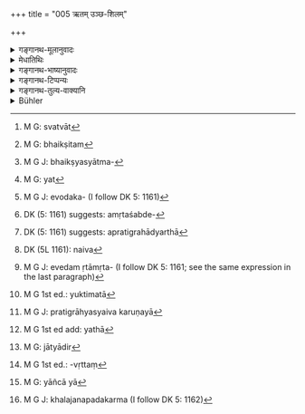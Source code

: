 +++
title = "005 ऋतम् उञ्छ-शिलम्"

+++

<details><summary>गङ्गानथ-मूलानुवादः</summary>

Gleaning and picking is to be known as “Truth;” and what is obtained unasked, “Nectar”; alms obtained by begging is “Death,” and cultivation is declared to be “Super- death.”—(5)
</details>

<details><summary>मेधातिथिः</summary>

उञ्छश् च शिलश् च **उञ्छशिलम्** । तद् **ऋतं ज्ञेयं** सत्यव्रततुल्यम् । क्षेत्राल् लूनस्य व्रीह्यादेर् गृहं खलं वा नीयमानस्य यः पुलाकः पतितः स्वामिनो ऽनपेक्षितस् तस्योच्चयनम् **उञ्छः**, तद् **ऋतम्** । न तत्रेयं बुद्धिर् आधेया- "परकीयम् एतत्, न गृह्णामि" इति । एवं च खलात्[^११] परिभ्रष्टस्य लूनस्यालूनस्य वानेकप्ररोहवतो ग्रहणं **शिलः** । 


[^११]:
     M G: svatvāt

- **अमृतं स्याद् अयाचितम्**, अत्यन्तप्रीतिकरत्वात् । **मृतम्** इव **याचितम्** भैक्षम्[^१२] इति । याचितम् इत्य् एव सिद्धे भैक्षशब्देन सामूहिकतद्धितान्तेन बहवो याचितव्या इत्य् उच्यते, नैकः कदर्थनीयः । तद् उक्तम्- "अल्पद्रोहेण" (म्ध् ४.२) इति । प्रायेण च भैक्षशब्दस्य "भैक्ष्याश्य् आत्मविशुद्ध्यर्थम्"[^१३] (म्ध् ११.७१) इत्य् एवमादौ सिद्धान्नविषये प्रयोगसिद्धेः, सामान्यविषयार्थं याचितशब्दोपादानम् । तेन नेदं सिद्धान्नभिक्षणम् एव, अग्निमतः पराग्निपक्वेन वैश्वदेवादिविरोधात् । न चेदं भोजनार्थम् एव भिक्षणम्, किं तर्हि, स्थित्यर्थम् । स्थितिश् च न भोजनमात्रसाध्या गृहस्थस्य, किं तर्हि, यावत्[^१४] किंचिद् गृहोपयोगि । अत एधोदकपरिधानाद्य्[^१५] अपि भिक्षितव्यम्, गृहोपकरणं च स्थाल्यपिधानादि । ब्रह्मचारिणस् तु भोजनकाले विधिना पाकासंभवान् नियमतः सिद्धान्नविषयं भैक्ष्यं प्रतीयते । भिक्षाशब्दश् चायं भिक्ष्यमाणद्रव्यगतं परिमाणम् अप्य् आचष्टे । भिक्षामात्रं न ददाति याचितः, प्रसृतिमात्रं भिक्षेति । तेन गोहिरण्यादिभिक्षणं न प्रसृतशब्देनाभ्यनुज्ञायते,[^१६] प्रतिग्रहाद्यर्था[^१७] याच्ञेति ।


[^१७]:
     DK (5: 1161) suggests: apratigrahādyarthā


[^१६]:
     DK (5: 1161) suggests: amṛtaśabde-


[^१५]:
     M G J: evodaka- (I follow DK 5: 1161)


[^१४]:
     M G: yat


[^१३]:
     M G J: bhaikṣyasyātma-


[^१२]:
     M G: bhaikṣitam

- <u>ननु</u> भैक्षग्रहणम् अपि प्रतिग्रह एव । 

- <u>नैवम्,</u>[^१८] ग्रहणमात्रं प्रतिग्रहः । विशिष्ट एव स्वीकारे प्रतिपूर्वो गृह्णातिर् वर्तते । तेन न स्वीकारमात्रे । "प्रतिग्रहसमर्थो ऽपि" (म्ध् ४.१८६) "प्रतिग्रहः प्रत्यवरः" (म्ध् १०.१०९) इति, अदृष्टबुद्ध्या दीयमानं मन्त्रपूर्वं गृह्णतः प्रतिग्रहो भवति । न च भैक्षे "देवस्य त्वा" (व्स् २.११) आदिमन्त्रोच्चारणम् अस्ति, न च प्रीत्यादिना दानग्रहणे । न च तत्र प्रतिग्रहव्यवहारः । 


[^१८]:
     DK (5L 1161): naiva

- अतः प्रतिग्रहाद् अर्थान्तरम् एवेदं मृतामृतशब्दाभिधेयम्[^१९] । अतश् च नात्र याच्यमानस्य अयाच्यमानस्य वा महासत्त्वतया उपकारान्तरापेक्षा जायते, येन वा ददतो जात्याद्यपेक्षा युक्तिमती[^२०] प्रतिग्राह्यस्य । एवं करुणया[^२१] च प्रदीयमानं गृह्णतो न प्रतिग्रहः ।


[^२१]:
     M G J: pratigrāhyasyaiva karuṇayā


[^२०]:
     M G 1st ed.: yuktimatā


[^१९]:
     M G J: evedam ṛtāmṛta- (I follow DK 5: 1161; see the same expression in the last paragraph)

- <u>ननु</u> च करुणया दानम् अदृष्टायैव ।

- <u>नेति</u> ब्रूमः । न च तत्र दानधर्मः, किं तर्हि, करुणाभ्यासात् परोपकाराद् वा । तत्र यथा हितोपदेशादाव् अनुग्राह्यस्य[^२२] विधिर् जात्यादि[^२३] नापेक्षते तद्वत् करुणया दाने । तथा च शिष्टा नैवंविधे दाने "वेदतत्त्वार्थविदुषे ब्राह्मणाय" (म्ध् ३.८६) इत्य् एतद् अनुरुध्यन्ते । अत एवाब्राह्मणा अपि दैन्यम् आपन्नाः परेण दत्तं गृह्णाना न ब्राह्मणवृत्तिं[^२४] प्रतिग्रहम् आश्रिता भवन्ति । 


[^२४]:
     M G 1st ed.: -vṛttaṃ


[^२३]:
     M G: jātyādir


[^२२]:
     M G 1st ed add: yathā

- स्थितम् एतत् । प्रतिग्रहे यद्य् अपि याचितायाचितपूर्वकत्वं विद्यते तथापि न तेनैव मृतामृतशब्दार्थः, विषयान्तरस्य दर्शितत्वात् । याजनाध्यापनयोर् अप्य् एतद् रूपम् अस्ति । कश्चिद् याजयित्वा याजकत्वं लभते, कश्चित् प्रार्थ्यते । एवम् अध्यापने योज्यम् । अतो यावता काचिद् वृत्तिर् याच्ञया[^२५] सा दैन्यावहत्वात् मरणम् इवेति मृतशब्देनाभिधीयते । कर्षणं तु मरणाद् अपि पापीयः । लाङ्गलाकर्षणं हि भारवाहत्वम् । तच् च खलु जनपदकर्म[^२६] ॥ ४.५ ॥


[^२६]:
     M G J: khalajanapadakarma (I follow DK 5: 1162)


[^२५]:
     M G: yāñcā yā
</details>

<details><summary>गङ्गानथ-भाष्यानुवादः</summary>

The corn that is gleaned is to be known as ‘Truth;’ living by this means being regarded as equal to the strict observance of truth. When after harvesting, corn is being carried either home or to the granary, if certain ears of corn fall down on the ground, and are left by the owner’—the picking up of these is what is called “gleaning;” and this is called ‘Truth;’ and in regard to this, one need not entertain any such idea as ‘this belongs to another person, so I shall not take it.’

Similarly, when one takes away what has fallen off from the sheaf—either before or after harvesting,—and what forms part of several offshoots,—this is ‘picking.’

‘*What is obtained unasked is* *Nectar*’—so called, because it is a source of great pleasure.

‘*The alms obtained by begging is Death*.’— The term ‘begging’ itself signifying the fact of what is obtained being ‘alms,’ the addition of this latter term—which is formed by the adding of a Nominal Affix denoting a *group* or *collection*,—is meant to imply that several persons shall be begged, and no single person shall be constantly troubled, as is shown by what has been said above regarding ‘what involves very little trouble to living beings.’ Then again, as a rule, the term ‘*bhaikṣa*,’ ‘alms,’ is found to be used in the sense of
*cooked food*; as we find in the case of such passages as—‘for the
purpose of cleansing oneself from *alms*;’ hence the adding of the term ‘begging’ serves to indicate that ‘alms’ stands here for *food in general*; hence what is meant here is not *cooked food* only; specially as for one who has set up the Fire, it would be wrong to make the
*Vaiśvadeva* and other offerings with food cooked in any other fire.

The begging of alms here spoken of is not meant to be that only which is got for eating; it stands for what enables the man to maintain himself; and the maintenance of the householder is not accomplished merely by eating; in fact, it requires all such things as are necessary for house-keeping; hence it is that water-vessels and other such articles should also be begged; as also such household-requisites as dishes and covers, etc. So far as the Student is concerned, since for him it is impossible that just at the time of his eating, cooking should be done in the proper manner;—it follows that in his case ‘alms’ must mean
*cooked food* only.

The term ‘*bhikṣā*,’ ‘alms,’ also indicates the quantity of the article obtained by begging; this quantity being a mere *handful*. But when a man is begged, he does not give mere alms, a mere handful; so that the begging of the cow, gold and such other things could not be regarded as sanctioned by the mere ‘handful.’ In fact, begging is always done for the purpose of receiving all kinds of gifts.

“The receiving of *alms* also would be a receiving of gifts.”

No; mere acceptance does not constitute the ‘receiving of gifts;’ the root ‘*graha*,’ with the preposition ‘*prati*,’—*i.e*., the term ‘*pratigraha*,’ ‘receiving of gifts’—is applied to a particular form of ‘acceptance,’ and not to any and every *acceptance*. Wherever the term ‘*pratigraha*,’ ‘gift,’ is used—*e. g*., under 4.186 and 10.100—it is used in the sense of such *gift* as is offered with a view to some transcendental result, and is received with due *mantras*. In the receiving of mere ‘*alms*,’ however, there is no reciting of any such
*mantra* as ‘*devasya tvā, etc*.’ Nor again, is the term applied to the
accepting of friendly and other presents; in the sense of this latter, the term is never used.

From all this it follows that the terms ‘Truth’ and ‘Nectar’ are used in the sense of things other than ‘gifts.’ Hence, in this case, the man who gives, whether begged or un-begged, is a high-souled person, and, hence, in his mind there does not arise any desire for any form of return (for the gift he makes); so that there would be no grounds for any restriction as to the caste, etc., of the recipient or giver. When a present is made entirely through sympathy for the receiver, it does not become a ‘gift’ (which always connotes the presence of desire for some transcendental result).

“But what is given through sympathy or pity is also conducive to transcendental results.”

We say—no; because it does not fulfil the conditions of ‘*dāna*,’ ‘giving’ (formal); it being prompted either by pity or by the desire to do good to others. Hence, just as in offering advice, through sympathy, considerations of caste do not come in; so in the case of giving through pity also. It is for this reason that in the case of such giving, cultured people do not observe any such restrictions as ‘gifts should be offered to the Brāhmaṇa who knows the real meaning of the Veda,’ and so forth. It is for this same reason, again, that even non-Brāhmaṇas, on becoming poor, accept gifts offered by others, but are not, on that account, regarded as having ‘received gifts,’ and thus transgressed upon the Brāhmaṇas ‘livelihood.’

The conclusion, therefore, is as follows:—Though in the regular ‘*gift*,’ considerations of its being *asked* or *unasked* do come in, yet it does not, merely on that account, become either ‘Truth’ or ‘Nectar;’ because it has been shown that these terms have a different connotation.

This same connotation is applicable to ‘officiating at sacrifices’ and ‘teaching’ (the other two means of livelihood for the Brāhmaṇa): Some one obtains the post of officiating at a sacrifice after having begged for it from some one. Similarly with the work of Teaching also.

Any such means of living as is obtained by begging, involves humiliation; and hence, resembling death, it is called ‘death.’

Cultivating is worse even than Death; specially as the act of ploughing and carrying of burdens is the work of lower people.—(5)
</details>

<details><summary>गङ्गानथ-टिप्पन्यः</summary>

This verse is quoted in *Parāśaramādhava* (Ācāra, p. 309), which explains the difference between ‘*uñcha*’ and ‘*śila*’ by taking ṭhe former to mean the picking up *of single grains*, of corn and the latter that of ears of com fallen on the ground;—and in *Vidhānapārijāta* (II, p. 246).
</details>

<details><summary>गङ्गानथ-तुल्य-वाक्यानि</summary>

**(verses 4.5-6)  
**

*Kūrmapurāṇa* (1.2.25.23).—‘He may live either by *Nectar* or by *Death;
Nectar* is that which is obtained unasked, and *Death* is the alms obtained by begging.’

*Bṛhad-Yama* (60, 62).—‘The Brāhmaṇa is ruined by serving the king.
Those Brāhmaṇas who serve such masters as should not be served, and who officiate at sacrifices for those for whom it should not be done, are to be regarded as *impure* and beyond the pale of all Dharma.’

*Vaśiṣṭha* (2.27).—‘When unable to maintain himself by means of his own
occupations, he shall never have recourse to a sinful occupation.’

*Yājñavalkya* (3.25).—‘In abnormal times of distress, the Brāhmaṇa may
maintain himself by the occupation of the Kṣatriya, or by that of the Vaiśya.’

*Viṣṇu* (2.15).—‘In times of distress, the occupation of the next
(caste).’

*Baudhāyana* (2.2.69, 72).—‘Being unable to maintain himself by
teaching, officiating at sacrifices, and receiving of gifts, he shall live by the occupation of the Kṣatriya; this being the next best for him;—he may also have recourse to the occupation of the Vaiśya; this being the next best.’

*Gautama* (7.6-7).—‘In the absence of the aforesaid, the occupation of
the Kṣatriya; in the absence of this latter also, the occupation of the Vaiśya.’
</details>

<details><summary>Bühler</summary>

005	By Rita shall be understood the gleaning of corn; by Amrita, what is given unasked; by Mrita, food obtained by begging and agriculture is declared to be Pramrita.
</details>
